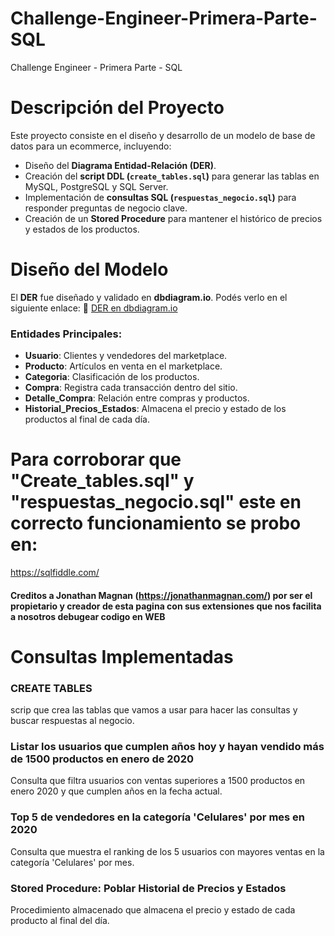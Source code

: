 # Challenge-Engineer-Primera-Parte-SQL
Challenge Engineer - Primera Parte - SQL


# Descripción del Proyecto
Este proyecto consiste en el diseño y desarrollo de un modelo de base de datos para un ecommerce, incluyendo:
- Diseño del **Diagrama Entidad-Relación (DER)**.
- Creación del **script DDL (`create_tables.sql`)** para generar las tablas en MySQL, PostgreSQL y SQL Server.
- Implementación de **consultas SQL (`respuestas_negocio.sql`)** para responder preguntas de negocio clave.
- Creación de un **Stored Procedure** para mantener el histórico de precios y estados de los productos.

# Diseño del Modelo
El **DER** fue diseñado y validado en **dbdiagram.io**. Podés verlo en el siguiente enlace:
🔗 [DER en dbdiagram.io](https://dbdiagram.io/d/679a1ab4263d6cf9a0665639)

### Entidades Principales:
- **Usuario**: Clientes y vendedores del marketplace.
- **Producto**: Artículos en venta en el marketplace.
- **Categoria**: Clasificación de los productos.
- **Compra**: Registra cada transacción dentro del sitio.
- **Detalle_Compra**: Relación entre compras y productos.
- **Historial_Precios_Estados**: Almacena el precio y estado de los productos al final de cada día.


# Para corroborar que "Create_tables.sql" y "respuestas_negocio.sql" este en correcto funcionamiento se probo en:

https://sqlfiddle.com/
#### Creditos a Jonathan Magnan (https://jonathanmagnan.com/) por ser el propietario y creador de esta pagina con sus extensiones que nos facilita a nosotros debugear codigo en WEB

# Consultas Implementadas

### **CREATE TABLES**
scrip que crea las tablas que vamos a usar para hacer las consultas y buscar respuestas al negocio.

### **Listar los usuarios que cumplen años hoy y hayan vendido más de 1500 productos en enero de 2020**
Consulta que filtra usuarios con ventas superiores a 1500 productos en enero 2020 y que cumplen años en la fecha actual.

### **Top 5 de vendedores en la categoría 'Celulares' por mes en 2020**
Consulta que muestra el ranking de los 5 usuarios con mayores ventas en la categoría 'Celulares' por mes.

### **Stored Procedure: Poblar Historial de Precios y Estados**
Procedimiento almacenado que almacena el precio y estado de cada producto al final del día.